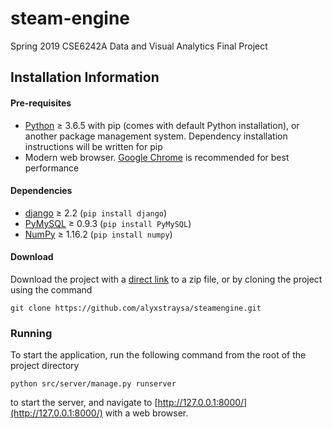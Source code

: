 # steam-engine
Spring 2019 CSE6242A Data and Visual Analytics Final Project

## Installation Information

#### Pre-requisites
* [Python](https://www.python.org/) &ge; 3.6.5 with pip (comes with default Python installation), or another package management system. Dependency installation instructions will be written for pip
* Modern web browser. [Google Chrome](https://www.google.com/chrome/) is recommended for best performance

#### Dependencies
* [django](https://www.djangoproject.com/) &ge; 2.2 (`pip install django`)
* [PyMySQL](https://github.com/PyMySQL/PyMySQL) &ge; 0.9.3 (`pip install PyMySQL`)
* [NumPy](http://www.numpy.org/) &ge; 1.16.2 (`pip install numpy`)

#### Download
Download the project with a [direct link](https://github.com/alyxstraysa/steamengine/archive/master.zip) to a zip file, or by cloning the project using the command
```
git clone https://github.com/alyxstraysa/steamengine.git
```

### Running
To start the application, run the following command from the root of the project directory
```
python src/server/manage.py runserver
```
to start the server, and navigate to [http://127.0.0.1:8000/](http://127.0.0.1:8000/) with a web browser.

